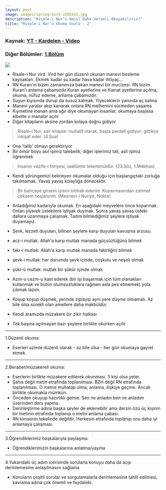 ```yaml
---
layout: post
image: images/spring-bird-2295431.jpg
description: "Risale-i Nur’u Nasıl Daha Verimli Okuyabiliriz?"
title: "Risale-i Nur’u Okuma Usulü - 2"
---
```

### Kaynak: [YT - Kardelen - Video](https://www.youtube.com/watch?v=ma2hfvmEtQM)
### Diğer Bölümler: [1.Bölüm]({{site.baseurl}}/2020/03/21/rn-hangi-sira-ile-okumali.html)

![]({{site.baseurl}}/images/spring-bird-2295431.jpg)

- Risale-i Nur vird. Vird her gün düzenli okunan manevi besleme kaynakları. Ekmek kadar su kadar hava kadar ihtiyaç...
- RN Kuran'ın bizim zamanımıza bakan manevi bir mucizesi. RN bizim Kuran'ı anlama çabamızdır.Kuran ayetlerine ve Kainat ayetlerine açılma, okuma, nüfuz edeme, anlama çabamızdır.
- Suyun kıyısında durup da susuz kalmak. Yiyeceklerin yanında aç kalma
- Manevi yaralar akıp kanarak onlara RN melhemini sürmeden yaşama
- Kıymetine inanan ama ağır diye okumayan insanlar, okumaya başlasa elbette o manalar açılır
- Diğer kitapların aksine zordan kolaya doğru gidiyor

> Risale-i Nur, sair kitaplar muhalif olarak, başta perdeli gidiyor; gittikçe inkişaf eder. (4.Şua)

- Ona 'talib' olmayı gerektiriyor
- Bir ömür boyu asıl işimiz talebelik, diğer işlerimiz tali, asli işimiz öğrenmek

> İnsanın vazife-i fıtriyesi, taallümle tekemmüldür. (23.Söz, 1.Mebhas)

- Kendi yörüngemizi belirleyen okumalar olduğu için başlangıçtaki zorluğa takılmamak. Yavaş yavaş kolaylığa dönecektir.

> Bir bahçeye girsem iyisini intihab ederim. Koparmasından zahmet çeksem hoşlanırım. (Mesnevi-i Nuriye, Nokta)

- Anladığımız kadarıyla okumak. En aşağıdaki meyvelere önce koparmak. Onları yiyerek üstekilere iştiyak duymak. Sonra yavaş yavaş üsteki dallara uzanmaya çalışmak. Tadını bilmediğimiz şeylere iştiyak duyamayız.
- Şevk, lezzeti duyulan, bilinen şeylere karşı duyulan kavuşma arzusu.

- acz-i mutlak: Allah'a karşı mutlak manada güçsüzlüğünü bilmek
- fakr-i mutlak: Allah'a karşı mutlak manada fakirliğini bilmek
- şevk-i mutlak: her durumda şevk içinde, coşkulu ve neşeli olmak
- şükr-ü mutlak: mutlak bir şükür içinde olmak

- Azm-u cezm-u kast ederek (bir işi başarmak için tüm olanakları kullanmak ve bütün olumsuzluklara rağmen asla pes etmemek) yola çıkmak lazım.
- Koşup koşup düşmek, yerinde zıplayıp aynı yere düşme olmamalı. Az bile olsa sürekli olan amellere daha makbüldür.
- Kendi aramızda müzakere bir zikir halkası
- Tek başına açılmayan bazı şeylere birlikte okurken açılır

---

1.Düzenli okuma: 
- Eserleri azimle düzenli olarak - az bile olsa - her gün okumaya gayret etmek.

---

2.Beraber/müzakereli okuma: 
- Eserlerin birlikte müzakere edilerek okunması. 3 kişi olsa yeter.
- Şahıs değil metin etrafında toplanılması. BZH değil RN etrafında toplanılması. O metne muhatap olma, anlama, ilişkiye geçme. Ancak birlikte okumakla mümkün.
- Önceden okuyup hazırlıklı gelme. Sen ne anladın ben ne anladım üzerinden ders yapma.
- Derinleştirme adına başka şeyler de eklenebilir ama dersin özü üç kişinin bir metinin etrafında toplanıp o metni anlama çabası.
- RN kimsenin tekelinde değildir. Herkesin etrafında toplanıp onu daha iyi anlamaya çalışması.

---

3.Öğrendiklerimiz başkalarıyla paylaşma:
- Öğrendiklerimizin başkalarına anlatma/yayma

---

4.Yukarıdaki üç adım icerisinde sorularla konuyu daha da açıp derinlemesine anlaşılmasını sağlama
- Konuların çeşitli sorular ve sorgulamalarla derinlemesine tahlil edilmesi, kavrama adına çok önemli ve faydalıdır.
